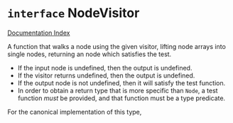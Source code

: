 # `interface` NodeVisitor

[Documentation Index](../README.md)

A function that walks a node using the given visitor, lifting node arrays into single nodes,
returning an node which satisfies the test.

- If the input node is undefined, then the output is undefined.
- If the visitor returns undefined, then the output is undefined.
- If the output node is not undefined, then it will satisfy the test function.
- In order to obtain a return type that is more specific than `Node`, a test
  function _must_ be provided, and that function must be a type predicate.

For the canonical implementation of this type,

